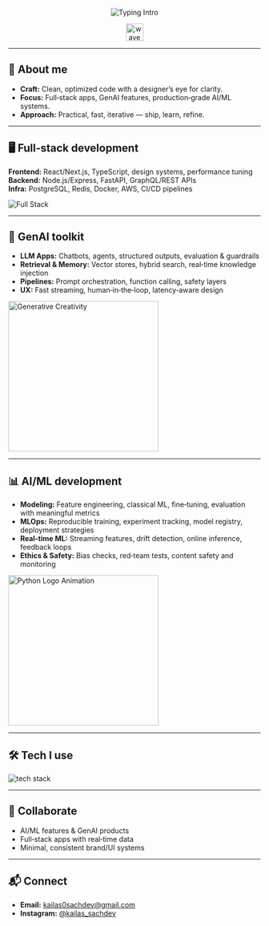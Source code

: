 <!-- Header -->
<p align="center">
  <img src="https://readme-typing-svg.herokuapp.com?font=Fira+Code&weight=600&size=28&duration=2500&pause=600&color=36BCF7&center=true&vCenter=true&width=850&lines=Hey,+I'm+Kailas+Sachdev;Full‑Stack+%7C+GenAI+Builder+%7C+AI%2FML+Developer;Clean+Code.+Real‑Time+Data.+Minimal+Design." alt="Typing Intro" />
</p>


<p align="center">
  <img src="https://raw.githubusercontent.com/TheDudeThatCode/TheDudeThatCode/master/Assets/Hi.gif" alt="wave" height="35"/>
</p>

---

## 👤 About me
- **Craft:** Clean, optimized code with a designer’s eye for clarity.  
- **Focus:** Full‑stack apps, GenAI features, production‑grade AI/ML systems.  
- **Approach:** Practical, fast, iterative — ship, learn, refine.

---

## 🖥 Full‑stack development
**Frontend:** React/Next.js, TypeScript, design systems, performance tuning  
**Backend:** Node.js/Express, FastAPI, GraphQL/REST APIs  
**Infra:** PostgreSQL, Redis, Docker, AWS, CI/CD pipelines  

![Full Stack](https://media.giphy.com/media/WUlplcMpOCEmTGBtBW/giphy.gif)

---

## 🤖 GenAI toolkit

- **LLM Apps:** Chatbots, agents, structured outputs, evaluation & guardrails  
- **Retrieval & Memory:** Vector stores, hybrid search, real‑time knowledge injection  
- **Pipelines:** Prompt orchestration, function calling, safety layers  
- **UX:** Fast streaming, human‑in‑the‑loop, latency‑aware design  

<p>

  
  <!-- Generative art / creativity -->
  <img src="https://media.giphy.com/media/3o7abB06u9bNzA8lu8/giphy.gif" alt="Generative Creativity" width="300" />
</p>


---
## 📊 AI/ML development
- **Modeling:** Feature engineering, classical ML, fine‑tuning, evaluation with meaningful metrics  
- **MLOps:** Reproducible training, experiment tracking, model registry, deployment strategies  
- **Real‑time ML:** Streaming features, drift detection, online inference, feedback loops  
- **Ethics & Safety:** Bias checks, red‑team tests, content safety and monitoring  

<p>
  <!-- Python animation -->
  <img src="https://media.giphy.com/media/KAq5w47R9rmTuvWOWa/giphy.gif" alt="Python Logo Animation" width="300" />
</p>


---

## 🛠 Tech I use
<p>
  <img src="https://skillicons.dev/icons?i=py,ts,js,react,nextjs,nodejs,express,fastapi,graphql,postgres,redis,docker,aws,linux,git,figma&perline=8" alt="tech stack" />
</p>

---

## 🤝 Collaborate
- AI/ML features & GenAI products  
- Full‑stack apps with real‑time data  
- Minimal, consistent brand/UI systems  

---

## 📬 Connect
- **Email:** kailas0sachdev@gmail.com  
- **Instagram:** [@kailas_sachdev](https://instagram.com/kailas_sachdev)  



